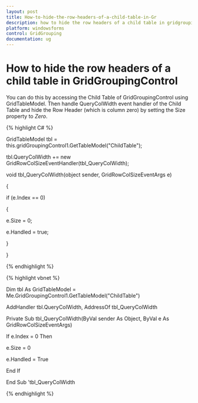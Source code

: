 ```yaml
---
layout: post
title: How-to-hide-the-row-headers-of-a-child-table-in-Gr
description: how to hide the row headers of a child table in gridgroupingcontrol
platform: windowsforms
control: GridGrouping
documentation: ug
---
```


# How to hide the row headers of a child table in GridGroupingControl

You can do this by accessing the Child Table of GridGroupingControl using GridTableModel. Then handle QueryColWidth event handler of the Child Table and hide the Row Header (which is column zero) by setting the Size property to _Zero_.



{% highlight C# %}


GridTableModel tbl = this.gridGroupingControl1.GetTableModel("ChildTable"); 

tbl.QueryColWidth += new GridRowColSizeEventHandler(tbl_QueryColWidth); 



void tbl_QueryColWidth(object sender, GridRowColSizeEventArgs e) 

{ 

if (e.Index == 0) 

{ 

e.Size = 0; 

e.Handled = true; 

} 

} 

{% endhighlight %}



{% highlight vbnet %}




Dim tbl As GridTableModel = Me.GridGroupingControl1.GetTableModel("ChildTable")

AddHandler tbl.QueryColWidth, AddressOf tbl_QueryColWidth 



Private Sub tbl_QueryColWidth(ByVal sender As Object, ByVal e As GridRowColSizeEventArgs)

If e.Index = 0 Then

e.Size = 0

e.Handled = True

End If

End Sub 'tbl_QueryColWidth 

{% endhighlight %}

